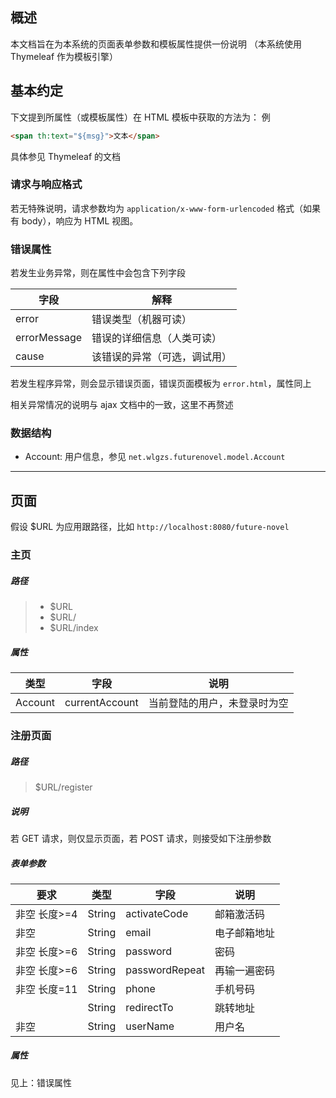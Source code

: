 ## 概述
本文档旨在为本系统的页面表单参数和模板属性提供一份说明
（本系统使用 Thymeleaf 作为模板引擎）

## 基本约定

下文提到所属性（或模板属性）在 HTML 模板中获取的方法为：
例
```html
<span th:text="${msg}">文本</span>
```
具体参见 Thymeleaf 的文档

### 请求与响应格式
若无特殊说明，请求参数均为 `application/x-www-form-urlencoded` 格式（如果有 body），响应为 HTML 视图。

### 错误属性
若发生业务异常，则在属性中会包含下列字段

|字段|解释|
|----|----|
|error|错误类型（机器可读）|
|errorMessage|错误的详细信息（人类可读）|
|cause|该错误的异常（可选，调试用）|

若发生程序异常，则会显示错误页面，错误页面模板为 `error.html`，属性同上  

相关异常情况的说明与 ajax 文档中的一致，这里不再赘述

### 数据结构

+ Account: 用户信息，参见 `net.wlgzs.futurenovel.model.Account`

--------

## 页面

假设 $URL 为应用跟路径，比如 `http://localhost:8080/future-novel`

### 主页

##### 路径

> + $URL
> + $URL/
> + $URL/index

##### 属性  

|类型|字段|说明|
|----|----|----|
|Account|currentAccount|当前登陆的用户，未登录时为空|

### 注册页面

##### 路径

> $URL/register

##### 说明

若 GET 请求，则仅显示页面，若 POST 请求，则接受如下注册参数

##### 表单参数

|要求|类型|字段|说明|
|----|----|----|----|
|非空 长度>=4|String|activateCode|邮箱激活码|
|非空|String|email|电子邮箱地址|
|非空 长度>=6|String|password|密码|
|非空 长度>=6|String|passwordRepeat|再输一遍密码|
|非空 长度=11|String|phone|手机号码|
| |String|redirectTo|跳转地址|
|非空|String|userName|用户名|

##### 属性

见上：错误属性
